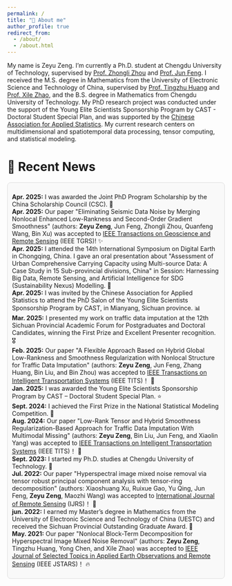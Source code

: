 ```yaml
---
permalink: /
title: "👋 About me"
author_profile: true
redirect_from: 
  - /about/
  - /about.html
---
```


My name is Zeyu Zeng. I’m currently a Ph.D. student at Chengdu University of Technology, supervised by [Prof. Zhongli Zhou](https://math.cdut.edu.cn/info/1175/3054.htm) and [Prof. Jun Feng](https://scholar.google.com.hk/citations?user=GXryEN8AAAAJ&hl=en&oi=sra). I received the M.S. degree in Mathematics from the University of Electronic Science and Technology of China, supervised by [Prof. Tingzhu Huang](https://www.math.uestc.edu.cn/info/1081/2041.htm) and [Prof. Xile Zhao](https://zhaoxile.github.io/), and the B.S. degree in Mathematics from Chengdu University of Technology. My PhD research project was conducted under the support of the Young Elite Scientists Sponsorship Program by CAST - Doctoral Student Special Plan, and was supported by the [Chinese Association for Applied Statistics](https://www.caas-net.org.cn/). My current research centers on multidimensional and spatiotemporal data processing, tensor computing, and statistical modeling.
<br>


📣 Recent News
======
<div style="max-height: 1000px; overflow-y: auto; padding: 10px; border: 1px solid #ddd; border-radius: 8px; background-color: #f9f9f9;">
  <ul style="list-style-type: none; padding-left: 0;">
    <li><strong>Apr. 2025:</strong> I was awarded the Joint PhD Program Scholarship by the China Scholarship Council (CSC). 🎁</li>
    <li><strong>Apr. 2025:</strong> Our paper "Eliminating Seismic Data Noise by Merging Nonlocal Enhanced Low-Rankness and Second-Order Gradient Smoothness" (authors: <strong>Zeyu Zeng</strong>, Jun Feng, Zhongli Zhou, Quanfeng Wang, Bin Xu) was accepted to <a href="https://ieeexplore.ieee.org/xpl/RecentIssue.jsp?punumber=36" target="_blank">IEEE Transactions on Geoscience and Remote Sensing</a> (IEEE TGRS)! ✨</li>
    <li><strong>Apr. 2025:</strong> I attended the 14th International Symposium on Digital Earth in Chongqing, China. I gave an oral presentation about "Assessment of Urban Comprehensive Carrying Capacity using Multi-source Data: A Case Study in 15 Sub-provincial divisions, China" in Session: Harnessing Big Data, Remote Sensing, and Artificial Intelligence for SDG (Sustainability Nexus) Modelling. 🎤</li>
    <li><strong>Apr. 2025:</strong> I was invited by the Chinese Association for Applied Statistics to attend the PhD Salon of the Young Elite Scientists Sponsorship Program by CAST, in Mianyang, Sichuan province. 📊</li>
    <li><strong>Mar. 2025:</strong> I presented my work on traffic data imputation at the 12th Sichuan Provincial Academic Forum for Postgraduates and Doctoral Candidates, winning the First Prize and Excellent Presenter recognition. 🎖</li>
    <li><strong>Feb. 2025:</strong> Our paper "A Flexible Approach Based on Hybrid Global Low-Rankness and Smoothness Regularization with Nonlocal Structure for Traffic Data Imputation" (authors: <strong>Zeyu Zeng</strong>, Jun Feng, Zhang Huang, Bin Liu, and Bin Zhou) was accepted to <a href="https://ieeexplore.ieee.org/xpl/RecentIssue.jsp?punumber=6979" target="_blank">IEEE Transactions on Intelligent Transportation Systems</a> (IEEE TITS)！ 🎉</li>
    <li><strong>Jan. 2025:</strong> I was awarded the Young Elite Scientists Sponsorship Program by CAST – Doctoral Student Special Plan. ⭐</li>
    <li><strong>Sept. 2024:</strong> I achieved the First Prize in the National Statistical Modeling Competition. 🎈</li>
    <li><strong>Aug. 2024:</strong> Our paper "Low-Rank Tensor and Hybrid Smoothness Regularization-Based Approach for Traffic Data Imputation With Multimodal Missing" (authors: <strong>Zeyu Zeng</strong>, Bin Liu, Jun Feng, and Xiaolin Yang) was accepted to <a href="https://ieeexplore.ieee.org/xpl/RecentIssue.jsp?punumber=6979" target="_blank">IEEE Transactions on Intelligent Transportation Systems</a> (IEEE TITS)！ 🎊</li>
    <li><strong>Sept. 2023:</strong> I started my Ph.D. studies at Chengdu University of Technology. 🦕</li>
    <li><strong>Jul. 2022:</strong> Our paper "Hyperspectral image mixed noise removal via tensor robust principal component analysis with tensor-ring decomposition" (authors: Xiaoshuang Xu, Ruixue Gao, Yu Qing, Jun Feng, <strong>Zeyu Zeng</strong>, Maozhi Wang) was accepted to <a href="https://www.tandfonline.com/journals/tres20" target="_blank">International Journal of Remote Sensing</a> (IJRS)！ 🧩</li>
    <li><strong>jun. 2022:</strong> I earned my Master’s degree in Mathematics from the University of Electronic Science and Technology of China (UESTC) and received the Sichuan Provincial Outstanding Graduate Award. 🎄</li>
    <li><strong>May. 2021:</strong> Our paper "Nonlocal Block-Term Decomposition for Hyperspectral Image Mixed Noise Removal" (authors: <strong>Zeyu Zeng</strong>, Tingzhu Huang, Yong Chen, and Xile Zhao) was accepted to <a href="https://ieeexplore.ieee.org/xpl/RecentIssue.jsp?punumber=4609443" target="_blank">IEEE Journal of Selected Topics in Applied Earth Observations and Remote Sensing</a> (IEEE JSTARS)！ 🔥</li>
  </ul>
</div>  
